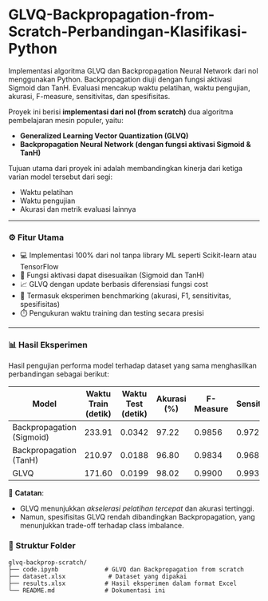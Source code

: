 # GLVQ-Backpropagation-from-Scratch-Perbandingan-Klasifikasi-Python
Implementasi algoritma GLVQ dan Backpropagation Neural Network dari nol menggunakan Python. Backpropagation diuji dengan fungsi aktivasi Sigmoid dan TanH. Evaluasi mencakup waktu pelatihan, waktu pengujian, akurasi, F-measure, sensitivitas, dan spesifisitas.

Proyek ini berisi **implementasi dari nol (from scratch)** dua algoritma pembelajaran mesin populer, yaitu:
* **Generalized Learning Vector Quantization (GLVQ)**
* **Backpropagation Neural Network (dengan fungsi aktivasi Sigmoid & TanH)**

Tujuan utama dari proyek ini adalah membandingkan kinerja dari ketiga varian model tersebut dari segi:
* Waktu pelatihan
* Waktu pengujian
* Akurasi dan metrik evaluasi lainnya

---
### ⚙️ Fitur Utama
* 💻 Implementasi 100% dari nol tanpa library ML seperti Scikit-learn atau TensorFlow
* 🔁 Fungsi aktivasi dapat disesuaikan (Sigmoid dan TanH)
* 📈 GLVQ dengan update berbasis diferensiasi fungsi cost
* 🧪 Termasuk eksperimen benchmarking (akurasi, F1, sensitivitas, spesifisitas)
* ⏱️ Pengukuran waktu training dan testing secara presisi

---
### 📊 Hasil Eksperimen
Hasil pengujian performa model terhadap dataset yang sama menghasilkan perbandingan sebagai berikut:

| Model                     | Waktu Train (detik) | Waktu Test (detik) | Akurasi (%) | F-Measure | Sensitivitas | Spesifisitas |
| ------------------------- | ------------------- | ------------------ | ----------- | --------- | ------------ | ------------ |
| Backpropagation (Sigmoid) | 233.91              | 0.0342             | 97.22       | 0.9856    | 0.9728       | 0.9394       |
| Backpropagation (TanH)    | 210.97              | 0.0188             | 96.80       | 0.9834    | 0.9685       | 0.9394       |
| GLVQ                      | 171.60              | 0.0199             | 98.02       | 0.9900    | 0.9930       | 0.3485       |

📌 **Catatan**:
* GLVQ menunjukkan *akselerasi pelatihan tercepat* dan akurasi tertinggi.
* Namun, spesifisitas GLVQ rendah dibandingkan Backpropagation, yang menunjukkan trade-off terhadap class imbalance.

### 📂 Struktur Folder

```
glvq-backprop-scratch/
├── code.ipynb             # GLVQ dan Backpropagation from scratch
├── dataset.xlsx            # Dataset yang dipakai
├── results.xlsx           # Hasil eksperimen dalam format Excel
└── README.md              # Dokumentasi ini
```
